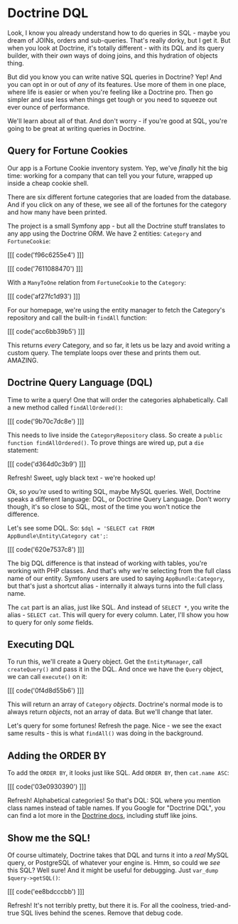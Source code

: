 # Doctrine DQL

Look, I know you already understand how to do queries in SQL - maybe you
dream of JOINs, orders and sub-queries. That's really dorky, but I get it.
But when you look at Doctrine, it's totally different - with its DQL and
its query builder, with their *own* ways of doing joins, and this hydration
of objects thing.

But did you know you can write native SQL queries in Doctrine? Yep! And you
can opt in or out of *any* of its features. Use more of them in one place,
where life is easier or when you're feeling like a Doctrine pro. Then go
simpler and use less when things get tough or you need to squeeze out ever
ounce of performance.

We'll learn about all of that. And don't worry - if you're good at SQL, you're
going to be great at writing queries in Doctrine.

## Query for Fortune Cookies

Our app is a Fortune Cookie inventory system. Yep, we've *finally* hit the
big time: working for a company that can tell you your future, wrapped up
inside a cheap cookie shell.

There are six different fortune categories that are loaded from the database.
And if you click on any of these, we see all of the fortunes for the category
and how many have been printed.

The project is a small Symfony app - but all the Doctrine stuff translates
to any app using the Doctrine ORM. We have 2 entities: `Category` and `FortuneCookie`:

[[[ code('f96c6255e4') ]]]

[[[ code('7611088470') ]]]

With a `ManyToOne` relation from `FortuneCookie` to the `Category`:

[[[ code('af27fc1d93') ]]]

For our homepage, we're using the entity manager to fetch the Category's
repository and call the built-in `findAll` function:

[[[ code('acc6bb39b5') ]]]

This returns *every* Category, and so far, it lets us be lazy and avoid
writing a custom query. The template loops over these and prints them out.
AMAZING.

## Doctrine Query Language (DQL)

Time to write a query! One that will order the categories alphabetically.
Call a new method called `findAllOrdered()`:

[[[ code('9b70c7dc8e') ]]]

This needs to live inside the `CategoryRepository` class. So create a
`public function findAllOrdered()`. To prove things are wired up, put a
`die` statement:

[[[ code('d364d0c3b9') ]]]

Refresh! Sweet, ugly black text - we're hooked up!

Ok, so *you're* used to writing SQL, maybe MySQL queries. Well, Doctrine
speaks a different language: DQL, or Doctrine Query Language. Don't worry
though, it's so close to SQL, most of the time you won't notice the difference.

Let's see some DQL. So: `$dql = 'SELECT cat FROM AppBundle\Entity\Category cat';`:

[[[ code('620e7537c8') ]]]

The big DQL difference is that instead of working with tables, you're working
with PHP classes. And that's why we're selecting from the full class name
of our entity. Symfony users are used to saying `AppBundle:Category`, but
that's just a shortcut alias - internally it always turns into the full class
name.

The `cat` part is an alias, just like SQL. And instead of `SELECT *`, you
write the alias - `SELECT cat`. This will query for every column. Later,
I'll show you how to query for only *some* fields.

## Executing DQL

To run this, we'll create a Query object. Get the `EntityManager`, call
`createQuery()` and pass it in the DQL. And once we have the `Query` object,
we can call `execute()` on it:

[[[ code('0f4d8d55b6') ]]]

This will return an array of `Category` *objects*. Doctrine's normal mode
is to always return *objects*, not an array of data. But we'll change that
later.

Let's query for some fortunes! Refresh the page. Nice - we see the exact same
results - this is what `findAll()` was doing in the background.

## Adding the ORDER BY

To add the `ORDER BY`, it looks just like SQL. Add `ORDER BY`, then `cat.name ASC`:

[[[ code('03e0930390') ]]]

Refresh! Alphabetical categories! So that's DQL: SQL where you mention class
names instead of table names. If you Google for "Doctrine DQL", you can find
a lot more in the [Doctrine docs](http://doctrine-orm.readthedocs.org/en/latest/reference/dql-doctrine-query-language.html),
including stuff like joins. 

## Show me the SQL!

Of course ultimately, Doctrine takes that DQL and turns it into a *real*
MySQL query, or PostgreSQL of whatever your engine is. Hmm, so could we *see*
this SQL? Well sure! And it might be useful for debugging. Just `var_dump`
`$query->getSQL()`:

[[[ code('ee8bdcccbb') ]]]

Refresh! It's not terribly pretty, but there it is. For all the coolness,
tried-and-true SQL lives behind the scenes. Remove that debug code.
